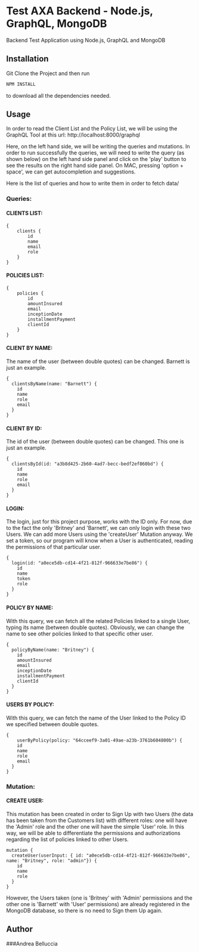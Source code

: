 # Test AXA Backend - Node.js, GraphQL, MongoDB

Backend Test Application using Node.js, GraphQL and MongoDB

## Installation

Git Clone the Project and then run

```bash
NPM INSTALL
```

to download all the dependencies needed.

## Usage

In order to read the Client List and the Policy List, we will be using the GraphQL Tool at this url:
http://localhost:8000/graphql

Here, on the left hand side, we will be writing the queries and mutations.
In order to run successfully the queries, we will need to write the query (as shown below) on the left hand side
panel and click on the 'play' button to see the results on the right hand side panel.
On MAC, pressing 'option + space', we can get autocompletion and suggestions.

Here is the list of queries and how to write them in order to fetch data/

### Queries:

#### CLIENTS LIST:

```
{
    clients {
        id
        name
        email
        role
    }
}
```

#### POLICIES LIST:

```
{
    policies {
        id
        amountInsured
        email
        inceptionDate
        installmentPayment
   	    clientId
    }
}
```

#### CLIENT BY NAME:

The name of the user (between double quotes) can be changed. Barnett is just an example.

```
{
  clientsByName(name: "Barnett") {
    id
    name
    role
    email
  }
}
```

#### CLIENT BY ID:

The id of the user (between double quotes) can be changed. This one is just an example.

```
{
  clientsById(id: "a3b8d425-2b60-4ad7-becc-bedf2ef860bd") {
    id
    name
    role
    email
  }
}
```

#### LOGIN:

The login, just for this project purpose, works with the ID only.
For now, due to the fact the only 'Britney' and 'Barnett', we can only login with these two Users.
We can add more Users using the 'createUser' Mutation anyway.
We set a token, so our program will know when a User is authenticated, reading the permissions of that particular user.

```
{
  login(id: "a0ece5db-cd14-4f21-812f-966633e7be86") {
    id
    name
    token
    role
  }
}
```

#### POLICY BY NAME:

With this query, we can fetch all the related Policies linked to a single User, typing its name (between double quotes). Obviously, we can change the name to see other policies linked to that specific other user.

```
{
  policyByName(name: "Britney") {
    id
    amountInsured
    email
    inceptionDate
    installmentPayment
    clientId
  }
}
```

#### USERS BY POLICY:

With this query, we can fetch the name of the User linked to the Policy ID we specified between double quotes.

```
{
	userByPolicy(policy: "64cceef9-3a01-49ae-a23b-3761b604800b") {
    id
    name
    role
    email
  }
}
```

### Mutation:

#### CREATE USER:

This mutation has been created in order to Sign Up with two Users (the data has been taken from the Customers list) with different roles: one will have the 'Admin' role and the other one will have the simple 'User' role.
In this way, we will be able to differentiate the permissions and authorizations regarding the list of policies linked to other Users.

```
mutation {
  createUser(userInput: { id: "a0ece5db-cd14-4f21-812f-966633e7be86",  name: "Britney", role: "admin"}) {
    id
    name
    role
  }
}
```

However, the Users taken (one is 'Britney' with 'Admin' permissions and the other one is 'Barnett' with 'User' permissions) are already registered in the MongoDB database, so there is no need to Sign them Up again.

## Author

###Andrea Belluccia

